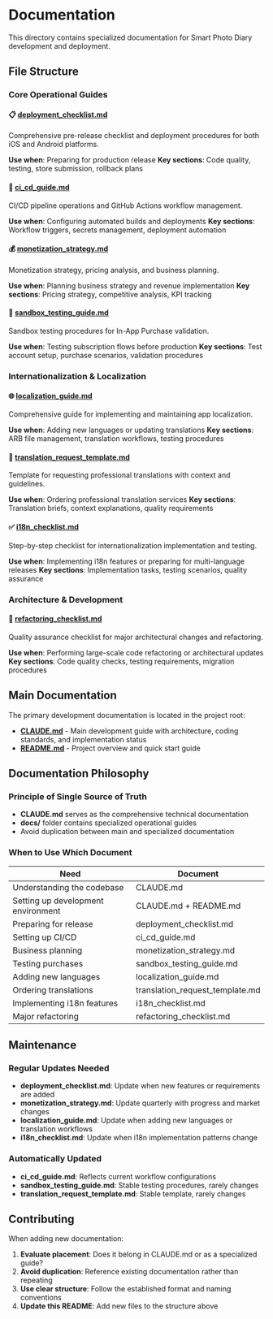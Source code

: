 # Documentation

This directory contains specialized documentation for Smart Photo Diary development and deployment.

## File Structure

### Core Operational Guides

#### 📋 [deployment_checklist.md](deployment_checklist.md)
Comprehensive pre-release checklist and deployment procedures for both iOS and Android platforms.

**Use when**: Preparing for production release
**Key sections**: Code quality, testing, store submission, rollback plans

#### 🚀 [ci_cd_guide.md](ci_cd_guide.md)
CI/CD pipeline operations and GitHub Actions workflow management.

**Use when**: Configuring automated builds and deployments
**Key sections**: Workflow triggers, secrets management, deployment automation

#### 💰 [monetization_strategy.md](monetization_strategy.md)
Monetization strategy, pricing analysis, and business planning.

**Use when**: Planning business strategy and revenue implementation
**Key sections**: Pricing strategy, competitive analysis, KPI tracking

#### 🧪 [sandbox_testing_guide.md](sandbox_testing_guide.md)
Sandbox testing procedures for In-App Purchase validation.

**Use when**: Testing subscription flows before production
**Key sections**: Test account setup, purchase scenarios, validation procedures

### Internationalization & Localization

#### 🌐 [localization_guide.md](localization_guide.md)
Comprehensive guide for implementing and maintaining app localization.

**Use when**: Adding new languages or updating translations
**Key sections**: ARB file management, translation workflows, testing procedures

#### 📝 [translation_request_template.md](translation_request_template.md)
Template for requesting professional translations with context and guidelines.

**Use when**: Ordering professional translation services
**Key sections**: Translation briefs, context explanations, quality requirements

#### ✅ [i18n_checklist.md](i18n_checklist.md)
Step-by-step checklist for internationalization implementation and testing.

**Use when**: Implementing i18n features or preparing for multi-language releases
**Key sections**: Implementation tasks, testing scenarios, quality assurance

### Architecture & Development

#### 🔄 [refactoring_checklist.md](refactoring_checklist.md)
Quality assurance checklist for major architectural changes and refactoring.

**Use when**: Performing large-scale code refactoring or architectural updates
**Key sections**: Code quality checks, testing requirements, migration procedures

## Main Documentation

The primary development documentation is located in the project root:

- **[CLAUDE.md](../CLAUDE.md)** - Main development guide with architecture, coding standards, and implementation status
- **[README.md](../README.md)** - Project overview and quick start guide

## Documentation Philosophy

### Principle of Single Source of Truth
- **CLAUDE.md** serves as the comprehensive technical documentation
- **docs/** folder contains specialized operational guides
- Avoid duplication between main and specialized documentation

### When to Use Which Document

| Need | Document |
|------|----------|
| Understanding the codebase | CLAUDE.md |
| Setting up development environment | CLAUDE.md + README.md |
| Preparing for release | deployment_checklist.md |
| Setting up CI/CD | ci_cd_guide.md |
| Business planning | monetization_strategy.md |
| Testing purchases | sandbox_testing_guide.md |
| Adding new languages | localization_guide.md |
| Ordering translations | translation_request_template.md |
| Implementing i18n features | i18n_checklist.md |
| Major refactoring | refactoring_checklist.md |

## Maintenance

### Regular Updates Needed
- **deployment_checklist.md**: Update when new features or requirements are added
- **monetization_strategy.md**: Update quarterly with progress and market changes
- **localization_guide.md**: Update when adding new languages or translation workflows
- **i18n_checklist.md**: Update when i18n implementation patterns change

### Automatically Updated
- **ci_cd_guide.md**: Reflects current workflow configurations
- **sandbox_testing_guide.md**: Stable testing procedures, rarely changes
- **translation_request_template.md**: Stable template, rarely changes

## Contributing

When adding new documentation:

1. **Evaluate placement**: Does it belong in CLAUDE.md or as a specialized guide?
2. **Avoid duplication**: Reference existing documentation rather than repeating
3. **Use clear structure**: Follow the established format and naming conventions
4. **Update this README**: Add new files to the structure above